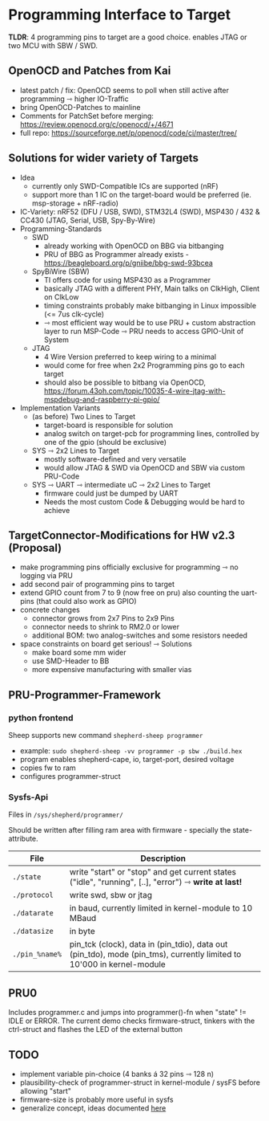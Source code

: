# Programming Interface to Target

**TLDR**: 4 programming pins to target are a good choice. enables JTAG or two MCU with SBW / SWD.

## OpenOCD and Patches from Kai

- latest patch / fix: OpenOCD seems to poll when still active after programming ⇾ higher IO-Traffic
- bring OpenOCD-Patches to mainline
- Comments for PatchSet before merging: https://review.openocd.org/c/openocd/+/4671
- full repo: https://sourceforge.net/p/openocd/code/ci/master/tree/

## Solutions for wider variety of Targets

- Idea
    - currently only SWD-Compatible ICs are supported (nRF)
    - support more than 1 IC on the target-board would be preferred (ie. msp-storage + nRF-radio)
- IC-Variety: nRF52 (DFU / USB, SWD), STM32L4 (SWD), MSP430 / 432 & CC430 (JTAG, Serial, USB, Spy-By-Wire)
- Programming-Standards
    - SWD
        + already working with OpenOCD on BBG via bitbanging
        - PRU of BBG as Programmer already exists - https://beagleboard.org/p/gniibe/bbg-swd-93bcea
    - SpyBiWire (SBW)
        + TI offers code for using MSP430 as a Programmer
        + basically JTAG with a different PHY, Main talks on ClkHigh, Client on ClkLow
        - timing constraints probably make bitbanging in Linux impossible (<= 7us clk-cycle)
        - ⇾ most efficient way would be to use PRU + custom abstraction layer to run MSP-Code ⇾ PRU needs to access GPIO-Unit of System
    - JTAG
        - 4 Wire Version preferred to keep wiring to a minimal
        - would come for free when 2x2 Programming pins go to each target
        - should also be possible to bitbang via OpenOCD, https://forum.43oh.com/topic/10035-4-wire-jtag-with-mspdebug-and-raspberry-pi-gpio/
- Implementation Variants
    - (as before) Two Lines to Target
        - target-board is responsible for solution
        - analog switch on target-pcb for programming lines, controlled by one of the gpio (should be exclusive)
    - SYS ⇾ 2x2 Lines to Target
        - mostly software-defined and very versatile
        - would allow JTAG & SWD via OpenOCD and SBW via custom PRU-Code
    - SYS ⇾ UART ⇾ intermediate uC ⇾ 2x2 Lines to Target
        - firmware could just be dumped by UART
        - Needs the most custom Code & Debugging would be hard to achieve

## TargetConnector-Modifications for HW v2.3 (Proposal)

- make programming pins officially exclusive for programming ⇾ no logging via PRU
- add second pair of programming pins to target
- extend GPIO count from 7 to 9 (now free on pru) also counting the uart-pins (that could also work as GPIO)
- concrete changes
    - connector grows from 2x7 Pins to 2x9 Pins
    - connector needs to shrink to RM2.0 or lower
    - additional BOM: two analog-switches and some resistors needed
- space constraints on board get serious! ⇾ Solutions
    - make board some mm wider
    - use SMD-Header to BB
    - more expensive manufacturing with smaller vias

## PRU-Programmer-Framework

### python frontend

Sheep supports new command ``shepherd-sheep programmer``

- example: ``sudo shepherd-sheep -vv programmer -p sbw ./build.hex``
- program enables shepherd-cape, io, target-port, desired voltage
- copies fw to ram
- configures programmer-struct

### Sysfs-Api

Files in `/sys/shepherd/programmer/`

Should be written after filling ram area with firmware - specially the state-attribute.

| File           | Description                                                                                                           |
|----------------|-----------------------------------------------------------------------------------------------------------------------|
| `./state`      | write "start" or "stop" and get current states ("idle", "running", [..], "error") ⇾ **write at last!**                |
| `./protocol`   | write swd, sbw or jtag                                                                                                |                                                                           
| `./datarate`   | in baud, currently limited in kernel-module to 10 MBaud                                                               |
| `./datasize`   | in byte                                                                                                               |
| `./pin_%name%` | pin_tck (clock), data in (pin_tdio), data out (pin_tdo), mode (pin_tms), currently limited to 10'000 in kernel-module |


## PRU0

Includes programmer.c and jumps into programmer()-fn when "state" != IDLE or ERROR. The current demo checks firmware-struct, tinkers with the ctrl-struct and flashes the LED of the external button

## TODO

- implement variable pin-choice (4 banks á 32 pins ⇾ 128 n)
- plausibility-check of programmer-struct in kernel-module / sysFS before allowing "start"
- firmware-size is probably more useful in sysfs
- generalize concept, ideas documented [here](https://github.com/orgua/shepherd/issues/23)
